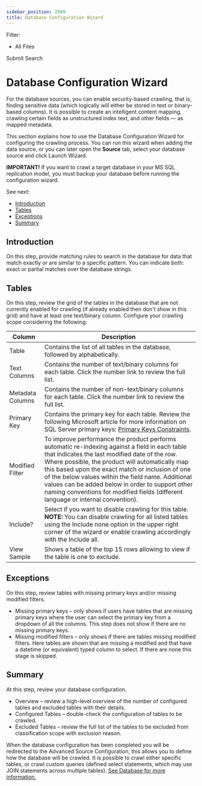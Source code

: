```yaml
---
sidebar_position: 2989
title: Database Configuration Wizard
---
```


Filter: 

* All Files

Submit Search

# Database Configuration Wizard

For the database sources, you can enable security-based crawling, that is, finding sensitive data (which logically will either be stored in text or binary-based columns). It is possible to create an intelligent content mapping, crawling certain fields as unstructured index text, and other fields — as mapped metadata.

This section explains how to use the Database Configuration Wizard for configuring the crawling process. You can run this wizard when adding the data source, or you can later open the **Source** tab, select your database source and click Launch Wizard.

**IMPORTANT!** If you want to crawl a target database in your MS SQL replication model, you must backup your database before running the configuration wizard.

See next:

* [Introduction](#Introduc)
* [Tables](#Tables)
* [Exceptions](#Exceptio)
* [Summary](#Summary)

## Introduction

On this step, provide matching rules to search in the database for data that match exactly or are similar to a specific pattern. You can indicate both: exact or partial matches over the database strings.

## Tables

On this step, review the grid of the tables in the database that are not currently enabled for crawling (if already enabled then don't show in this grid) and have at least one text/binary column. Configure your crawling scope considering the following:

| Column | Description |
| --- | --- |
| Table | Contains the list of all tables in the database, followed by alphabetically. |
| Text Columns | Contains the number of text/binary columns for each table. Click the number link to review the full list. |
| Metadata Columns | Contains the number of non-text/binary columns for each table. Click the number link to review the full list. |
| Primary Key | Contains the primary key for each table. Review the following Microsoft article for more information on SQL Server primary keys: [Primary Keys Constraints](https://docs.microsoft.com/en-us/sql/relational-databases/tables/primary-and-foreign-key-constraints?view=sql-server-ver15#PKeys). |
| Modified Filter | To improve performance the product performs automatic re-indexing against a field in each table that indicates the last modified date of the row. Where possible, the product will automatically map this based upon the exact match or inclusion of one of the below values within the field name. Additional values can be added below in order to support other naming conventions for modified fields (different language or internal convention). |
| Include? | Select if you want to disable crawling for this table.  **NOTE:** You can disable crawling for all listed tables using the Include none option in the upper right corner of the wizard or enable crawling accordingly with the Include all. |
| View Sample | Shows a table of the top 15 rows allowing to view if the table is one to exclude. |

## Exceptions

On this step, review tables with missing primary keys and/or missing modified filters.

* Missing primary keys – only shows if users have tables that are missing primary keys where the user can select the primary key from a dropdown of all the columns. This step does not show if there are no missing primary keys.
* Missing modified filters – only shows if there are tables missing modified filters. Here tables are shown that are missing a modified and that have a datetime (or equivalent) typed column to select. If there are none this stage is skipped.

## Summary

At this step, review your database configuration.

* Overview – review a high-level overview of the number of configured tables and excluded tables with their details.
* Configured Tables – double-check the configuration of tables to be crawled.
* Excluded Tables – review the full list of the tables to be excluded from classification scope with exclusion reason.

When the database configuration has been completed you will be redirected to the Advanced Source Configuration, this allows you to define how the database will be crawled. It is possible to crawl either specific tables, or crawl custom queries (defined select statements, which may use JOIN statements across multiple tables). [See Database for more information.](ManageDatabase)